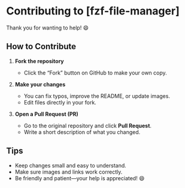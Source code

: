 # Contributing to [fzf-file-manager]

Thank you for wanting to help! 😄  

## How to Contribute

1. **Fork the repository**  
   - Click the “Fork” button on GitHub to make your own copy.

2. **Make your changes**  
   - You can fix typos, improve the README, or update images.  
   - Edit files directly in your fork.

3. **Open a Pull Request (PR)**  
   - Go to the original repository and click **Pull Request**.  
   - Write a short description of what you changed.

## Tips
- Keep changes small and easy to understand.  
- Make sure images and links work correctly.  
- Be friendly and patient—your help is appreciated! 😄
